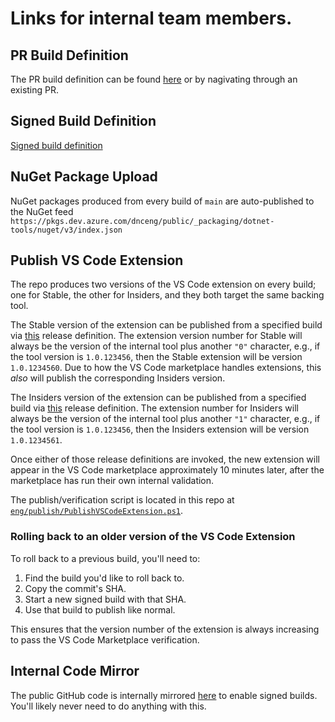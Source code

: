 # Links for internal team members.

## PR Build Definition

The PR build definition can be found [here](https://dev.azure.com/dnceng/public/_build?definitionId=744&_a=summary) or by nagivating through an existing PR.

## Signed Build Definition

[Signed build definition](https://dev.azure.com/dnceng/internal/_build?definitionId=743&_a=summary)

## NuGet Package Upload

NuGet packages produced from every build of `main` are auto-published to the NuGet feed `https://pkgs.dev.azure.com/dnceng/public/_packaging/dotnet-tools/nuget/v3/index.json`

## Publish VS Code Extension

The repo produces two versions of the VS Code extension on every build; one for Stable, the other for Insiders, and they both target the same backing tool.

The Stable version of the extension can be published from a specified build via [this](https://dev.azure.com/dnceng/internal/_release?_a=releases&view=mine&definitionId=86) release definition.  The extension version number for Stable will always be the version of the internal tool plus another `"0"` character, e.g., if the tool version is `1.0.123456`, then the Stable extension will be version `1.0.1234560`.  Due to how the VS Code marketplace handles extensions, this _also_ will publish the corresponding Insiders version.

The Insiders version of the extension can be published from a specified build via [this](https://dev.azure.com/dnceng/internal/_release?_a=releases&view=mine&definitionId=103) release definition.  The extension number for Insiders will always be the version of the internal tool plus another `"1"` character, e.g., if the tool version is `1.0.123456`, then the Insiders extension will be version `1.0.1234561`.

Once either of those release definitions are invoked, the new extension will appear in the VS Code marketplace approximately 10 minutes later, after the marketplace has run their own internal validation.

The publish/verification script is located in this repo at [`eng/publish/PublishVSCodeExtension.ps1`](eng/publish/PublishVSCodeExtension.ps1).

### Rolling back to an older version of the VS Code Extension

To roll back to a previous build, you'll need to:

1. Find the build you'd like to roll back to.
2. Copy the commit's SHA.
3. Start a new signed build with that SHA.
4. Use that build to publish like normal.

This ensures that the version number of the extension is always increasing to pass the VS Code Marketplace verification.

## Internal Code Mirror

The public GitHub code is internally mirrored [here](https://dev.azure.com/dnceng/internal/_git/dotnet-interactive) to enable signed builds.  You'll likely never need to do anything with this.
